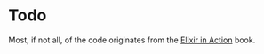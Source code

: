 Todo
====

Most, if not all, of the code originates from the [Elixir in Action](http://www.manning.com/juric/) book.
